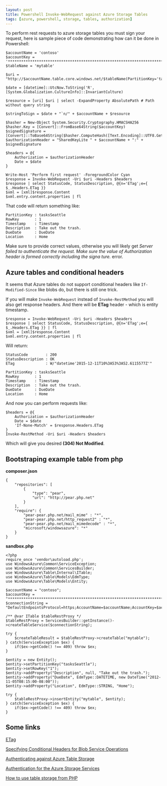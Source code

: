 ```yaml
---
layout: post
title: Powershell Invoke-WebRequest against Azure Storage Tables
tags: [azure, powershell, storage, tables, authorization]
---
```


To perform rest requests to azure storage tables you must sign your request, here is sample piece of code demonstrating how can it be done in Powershell:

	$accountName = 'contoso'
	$accountKey = '**************************************************************************************=='
	$tableName = 'mytable'

	$uri = "http://$accountName.table.core.windows.net/$tableName(PartitionKey='tasksSeattle',RowKey='1')"

	$date = [datetime]::UtcNow.ToString('R', [System.Globalization.CultureInfo]::InvariantCulture)

	$resource = [uri] $uri | select -ExpandProperty AbsolutePath # Path without query string

	$stringToSign = $date + "`n/" + $accountName + $resource

	$hasher = New-Object System.Security.Cryptography.HMACSHA256
	$hasher.Key = [Convert]::FromBase64String($accountKey)
	$signedSignature = [Convert]::ToBase64String($hasher.ComputeHash([Text.Encoding]::UTF8.GetBytes($stringToSign)))
	$authorizationHeader = "SharedKeyLite " + $accountName + ":" + $signedSignature

	$headers = @{
	    Authorization = $authorizationHeader
	    Date = $date
	}

	Write-Host 'Perform first request' -ForegroundColor Cyan
	$response = Invoke-WebRequest -Uri $uri -Headers $headers
	$response | select StatusCode, StatusDescription, @{n='ETag';e={ $_.Headers.ETag }}
	$xml = [xml]$response.Content
	$xml.entry.content.properties | fl

That code will return something like:

	PartitionKey : tasksSeattle
	RowKey       : 1
	Timestamp    : Timestamp
	Description  : Take out the trash.
	DueDate      : DueDate
	Location     : Home

Make sure to provide correct values, otherwise you will likely get *Server failed to authenticate the request. Make sure the value of Authorization header is formed correctly including the signa
ture.* error.


Azure tables and conditional headers
------------------------------------

It seems that Azure tables do not support conditional headers like `If-Modified-Since` like blobs do, but there is still one trick.

If you will make `Invoke-WebRequest` instead of `Invoke-RestMethod` you will also get response headers. And there will be **ETag** header - which is entity timestamp.

	$response = Invoke-WebRequest -Uri $uri -Headers $headers
	$response | select StatusCode, StatusDescription, @{n='ETag';e={ $_.Headers.ETag }} | fl
	$xml = [xml]$response.Content
	$xml.entry.content.properties | fl

Will return:

	StatusCode        : 200
	StatusDescription : OK
	ETag              : W/"datetime'2015-12-11T10%3A53%3A52.6115577Z'"

	PartitionKey : tasksSeattle
	RowKey       : 1
	Timestamp    : Timestamp
	Description  : Take out the trash.
	DueDate      : DueDate
	Location     : Home

And now you can perform requests like:

	$headers = @{
	    Authorization = $authorizationHeader
	    Date = $date
	    'If-None-Match' = $response.Headers.ETag
	}
	Invoke-RestMethod -Uri $uri -Headers $headers

Which will give you desired **(304) Not Modified**.


Bootstraping example table from php
-----------------------------------

**composer.json**

	{
	    "repositories": [
	        {
	            "type": "pear",
	            "url": "http://pear.php.net"
	        }
	    ],
	    "require": {
	        "pear-pear.php.net/mail_mime" : "*",
	        "pear-pear.php.net/http_request2" : "*",
	        "pear-pear.php.net/mail_mimedecode" : "*",
	        "microsoft/windowsazure": "*"
	    }
	}

**sandbox.php**

	<?php
	require_once 'vendor\autoload.php';
	use WindowsAzure\Common\ServiceException;
	use WindowsAzure\Common\ServicesBuilder;
	use WindowsAzure\Table\Internal\ITable;
	use WindowsAzure\Table\Models\EdmType;
	use WindowsAzure\Table\Models\Entity;

	$accountName = "contoso";
	$accountKey = "**************************************************************************************==";
	$connectionString = "DefaultEndpointsProtocol=https;AccountName=$accountName;AccountKey=$accountKey";

	/** @var ITable $tableRestProxy */
	$tableRestProxy = ServicesBuilder::getInstance()->createTableService($connectionString);

	try {
	    $createTableResult = $tableRestProxy->createTable("mytable");
	} catch(ServiceException $ex) {
	    if($ex->getCode() !== 409) throw $ex;
	}

	$entity = new Entity();
	$entity->setPartitionKey("tasksSeattle");
	$entity->setRowKey("1");
	$entity->addProperty("Description", null, "Take out the trash.");
	$entity->addProperty("DueDate", EdmType::DATETIME, new DateTime("2012-11-05T08:15:00-08:00"));
	$entity->addProperty("Location", EdmType::STRING, "Home");

	try {
	    $tableRestProxy->insertEntity("mytable", $entity);
	} catch(ServiceException $ex) {
	    if($ex->getCode() !== 409) throw $ex;
	}


Some links
----------

[ETag](https://en.wikipedia.org/wiki/HTTP_ETag)

[Specifying Conditional Headers for Blob Service Operations](https://msdn.microsoft.com/en-us/library/azure/dd179371.aspx)

[Authenticating against Azure Table Storage](http://blog.einbu.no/2009/08/authenticating-against-azure-table-storage/)

[Authentication for the Azure Storage Services](https://msdn.microsoft.com/en-us/library/azure/dd179428.aspx)

[How to use table storage from PHP](https://azure.microsoft.com/en-us/documentation/articles/storage-php-how-to-use-table-storage/)
